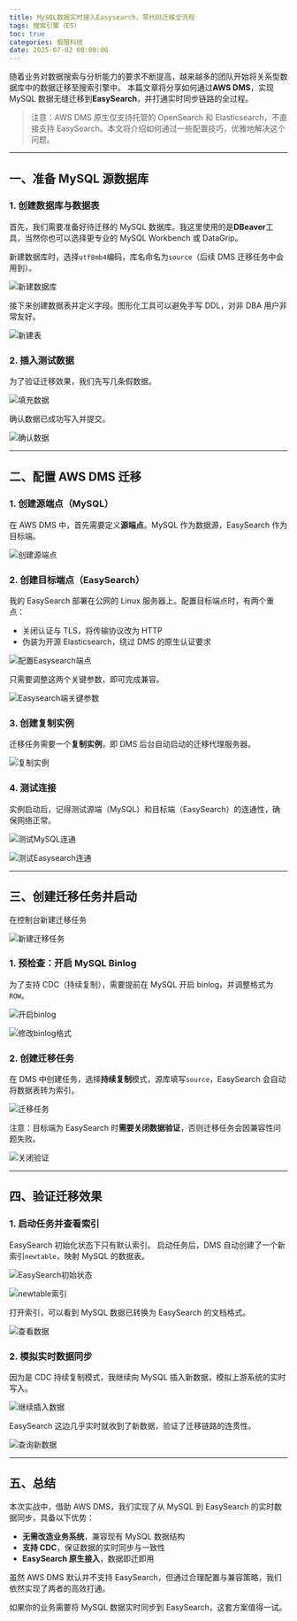 ```yaml
---
title: MySQL数据实时接入Easysearch，零代码迁移全流程
tags: 搜索引擎（ES）
toc: true
categories: 极限科技
date: 2025-07-02 00:00:00
---
```


随着业务对数据搜索与分析能力的要求不断提高，越来越多的团队开始将关系型数据库中的数据迁移至搜索引擎中。
本篇文章将分享如何通过**AWS DMS**，实现 MySQL 数据无缝迁移到**EasySearch**，并打通实时同步链路的全过程。

> 注意：AWS DMS 原生仅支持托管的 OpenSearch 和 Elasticsearch，不直接支持 EasySearch。本文将介绍如何通过一些配置技巧，优雅地解决这个问题。

---

## 一、准备 MySQL 源数据库

### 1. 创建数据库与数据表

首先，我们需要准备好待迁移的 MySQL 数据库。我这里使用的是**DBeaver**工具，当然你也可以选择更专业的 MySQL Workbench 或 DataGrip。

新建数据库时，选择`utf8mb4`编码，库名命名为`source`（后续 DMS 迁移任务中会用到）。

![新建数据库](https://i-blog.csdnimg.cn/img_convert/651324794a377a2f3dc9b0a6f95cb852.png)

接下来创建数据表并定义字段。图形化工具可以避免手写 DDL，对非 DBA 用户非常友好。

![新建表](https://i-blog.csdnimg.cn/img_convert/bbd6173a5e00063914aa7603f5b6bce2.png)

### 2. 插入测试数据

为了验证迁移效果，我们先写几条假数据。

![填充数据](https://i-blog.csdnimg.cn/img_convert/811cb54cdfa7cbae3995aaa5915e6ccf.png)

确认数据已成功写入并提交。

![确认数据](https://i-blog.csdnimg.cn/img_convert/230505f6100f91989676fc771ae57e76.png)

---

## 二、配置 AWS DMS 迁移

### 1. 创建源端点（MySQL）

在 AWS DMS 中，首先需要定义**源端点**。MySQL 作为数据源，EasySearch 作为目标端。

![创建源端点](https://i-blog.csdnimg.cn/img_convert/39995ab5314ef9a720f5d6bee7129c1c.png)

### 2. 创建目标端点（EasySearch）

我的 EasySearch 部署在公网的 Linux 服务器上。配置目标端点时，有两个重点：

- 关闭认证与 TLS，将传输协议改为 HTTP
- 伪装为开源 Elasticsearch，绕过 DMS 的原生认证要求

![配置Easysearch端点](https://i-blog.csdnimg.cn/img_convert/c09a6ac0e944c01f6bbfe33f167a67ed.png)

只需要调整这两个关键参数，即可完成兼容。

![Easysearch端关键参数](https://i-blog.csdnimg.cn/img_convert/41848a18b4341576d8277f2da8153847.png)

### 3. 创建复制实例

迁移任务需要一个**复制实例**，即 DMS 后台自动启动的迁移代理服务器。

![复制实例](https://i-blog.csdnimg.cn/img_convert/492766cd92cbe05a54c06c79a30d59c7.png)

### 4. 测试连接

实例启动后，记得测试源端（MySQL）和目标端（EasySearch）的连通性，确保网络正常。

![测试MySQL连通](https://i-blog.csdnimg.cn/img_convert/c46fff38da46b609f827d294c7c8c6c1.png)

![测试Easysearch连通](https://i-blog.csdnimg.cn/img_convert/df9bfa3e151db2d868f1fdc519a7bc30.png)

---

## 三、创建迁移任务并启动

在控制台新建迁移任务

![新建迁移任务](https://i-blog.csdnimg.cn/img_convert/c6fa271d4b36963241bce7cb857989b4.png)

### 1. 预检查：开启 MySQL Binlog

为了支持 CDC（持续复制），需要提前在 MySQL 开启 binlog，并调整格式为`ROW`。

![开启binlog](https://i-blog.csdnimg.cn/img_convert/e59c53931b83c24efc3a26db4b9acc6e.png)

![修改binlog格式](https://i-blog.csdnimg.cn/img_convert/9b00b6ad96fa1d28f9cae3fdec14ec78.png)

### 2. 创建迁移任务

在 DMS 中创建任务，选择**持续复制**模式，源库填写`source`，EasySearch 会自动将数据表转为索引。

![迁移任务](https://i-blog.csdnimg.cn/img_convert/dfaff18db6f54b65609bb1f5b1f2e65c.png)

注意：目标端为 EasySearch 时**需要关闭数据验证**，否则迁移任务会因兼容性问题失败。

![关闭验证](https://i-blog.csdnimg.cn/img_convert/f4dd30236ac44b6a34af28c29f4cfb87.png)

---

## 四、验证迁移效果

### 1. 启动任务并查看索引

EasySearch 初始化状态下只有默认索引。
启动任务后，DMS 自动创建了一个新索引`newtable`，映射 MySQL 的数据表。

![EasySearch初始状态](https://i-blog.csdnimg.cn/img_convert/f147c6e4ba1706f869a162ff9498de3a.png)

![newtable索引](https://i-blog.csdnimg.cn/img_convert/b513d1400c4b61228bb8ab44c87df907.png)

打开索引，可以看到 MySQL 数据已转换为 EasySearch 的文档格式。

![查看数据](https://i-blog.csdnimg.cn/img_convert/ba0f7e1720399a10e02c7c5c07517ce5.png)

### 2. 模拟实时数据同步

因为是 CDC 持续复制模式，我继续向 MySQL 插入新数据，模拟上游系统的实时写入。

![继续插入数据](https://i-blog.csdnimg.cn/img_convert/fc30add0cde7c55687b64dcbdb3ad70e.png)

EasySearch 这边几乎实时就收到了新数据，验证了迁移链路的连贯性。

![查询新数据](https://i-blog.csdnimg.cn/img_convert/734cf8c389d53dd5aae0792d3995ee45.png)

---

## 五、总结

本次实战中，借助 AWS DMS，我们实现了从 MySQL 到 EasySearch 的实时数据同步，具备以下优势：

- **无需改造业务系统**，兼容现有 MySQL 数据结构
- **支持 CDC**，保证数据的实时同步与一致性
- **EasySearch 原生接入**，数据即迁即用

虽然 AWS DMS 默认并不支持 EasySearch，但通过合理配置与兼容策略，我们依然实现了两者的高效打通。

如果你的业务需要将 MySQL 数据实时同步到 EasySearch，这套方案值得一试。
